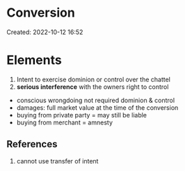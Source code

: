 # Conversion
Created: 2022-10-12 16:52

# Elements

1. Intent to exercise dominion or control over the chattel
2. **serious interference** with the owners right to control

- conscious wrongdoing not required
dominion & control 
- damages: full market value at the time of the conversion 
- buying from private party = may still be liable
- buying from merchant = amnesty 

## References

1. cannot use transfer of intent